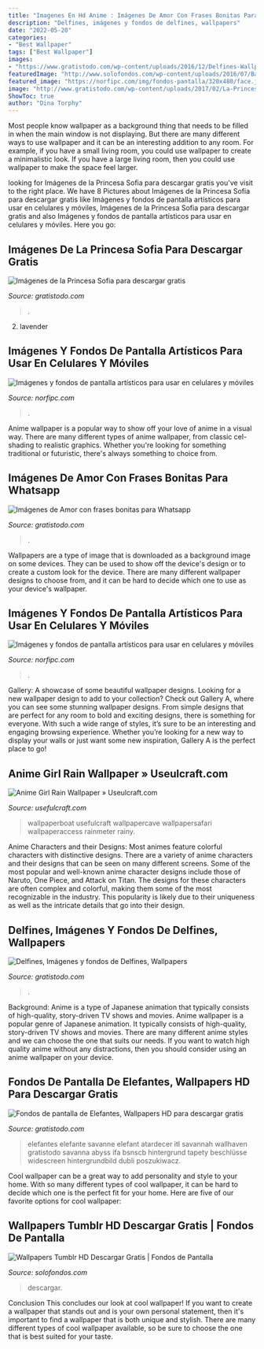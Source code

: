 ```yaml
---
title: "Imagenes En Hd Anime : Imágenes De Amor Con Frases Bonitas Para Whatsapp"
description: "Delfines, imágenes y fondos de delfines, wallpapers"
date: "2022-05-20"
categories:
- "Best Wallpaper"
tags: ["Best Wallpaper"]
images:
- "https://www.gratistodo.com/wp-content/uploads/2016/12/Delfines-Wallpapers-17.jpg"
featuredImage: "http://www.solofondos.com/wp-content/uploads/2016/07/Background-tumblr-grunge-577x1024.jpg"
featured_image: "https://norfipc.com/img/fondos-pantalla/320x480/face.jpg"
image: "http://www.gratistodo.com/wp-content/uploads/2017/02/La-Princesa-Sofia-4-800x1072.jpg"
ShowToc: true
author: "Dina Torphy"
---
```



Most people know wallpaper as a background thing that needs to be filled in when the main window is not displaying. But there are many different ways to use wallpaper and it can be an interesting addition to any room. For example, if you have a small living room, you could use wallpaper to create a minimalistic look. If you have a large living room, then you could use wallpaper to make the space feel larger.

	

		
looking for Imágenes de la Princesa Sofia para descargar gratis you've visit to the right place. We have 8 Pictures about Imágenes de la Princesa Sofia para descargar gratis like Imágenes y fondos de pantalla artísticos para usar en celulares y móviles, Imágenes de la Princesa Sofia para descargar gratis and also Imágenes y fondos de pantalla artísticos para usar en celulares y móviles. Here you go:
		
    
## Imágenes De La Princesa Sofia Para Descargar Gratis

<img loading=lazy src="http://www.gratistodo.com/wp-content/uploads/2017/02/La-Princesa-Sofia-4-800x1072.jpg" onerror="this.onerror=null;this.src='https://tse3.mm.bing.net/th?id=OIP.hXVQKkb-CEy7wmoAB7pUhQHaJ7&amp;pid=15.1';" alt="Imágenes de la Princesa Sofia para descargar gratis">

_Source: gratistodo.com_

>. 

	

2. lavender 

    
## Imágenes Y Fondos De Pantalla Artísticos Para Usar En Celulares Y Móviles

<img loading=lazy src="https://norfipc.com/img/fondos-pantalla/320x480/face.jpg" onerror="this.onerror=null;this.src='https://tse3.mm.bing.net/th?id=OIP.40a2r_x2RtpKCHP7bXOVfgAAAA&amp;pid=15.1';" alt="Imágenes y fondos de pantalla artísticos para usar en celulares y móviles">

_Source: norfipc.com_

>. 

	

Anime wallpaper is a popular way to show off your love of anime in a visual way. There are many different types of anime wallpaper, from classic cel-shading to realistic graphics. Whether you're looking for something traditional or futuristic, there's always something to choice from.

    
## Imágenes De Amor Con Frases Bonitas Para Whatsapp

<img loading=lazy src="https://www.gratistodo.com/wp-content/uploads/2016/07/imagen-amor-para-whatsapp-675x1200.jpg" onerror="this.onerror=null;this.src='https://tse2.mm.bing.net/th?id=OIP.1TI6DjVup4Qdj1UzZVGCogHaNK&amp;pid=15.1';" alt="Imágenes de Amor con frases bonitas para Whatsapp">

_Source: gratistodo.com_

>. 

	

Wallpapers are a type of image that is downloaded as a background image on some devices. They can be used to show off the device's design or to create a custom look for the device. There are many different wallpaper designs to choose from, and it can be hard to decide which one to use as your device's wallpaper.

    
## Imágenes Y Fondos De Pantalla Artísticos Para Usar En Celulares Y Móviles

<img loading=lazy src="https://norfipc.com/img/fondos-pantalla/xaguila.jpeg" onerror="this.onerror=null;this.src='https://tse4.mm.bing.net/th?id=OIP.qO0wqxZwyU91IkBFB1wcNwHaLH&amp;pid=15.1';" alt="Imágenes y fondos de pantalla artísticos para usar en celulares y móviles">

_Source: norfipc.com_

>. 

	

Gallery: A showcase of some beautiful wallpaper designs.
Looking for a new wallpaper design to add to your collection? Check out Gallery A, where you can see some stunning wallpaper designs. From simple designs that are perfect for any room to bold and exciting designs, there is something for everyone. With such a wide range of styles, it’s sure to be an interesting and engaging browsing experience. Whether you’re looking for a new way to display your walls or just want some new inspiration, Gallery A is the perfect place to go!





	
	
    
## Anime Girl Rain Wallpaper » Useulcraft.com

<img loading=lazy src="https://www.usefulcraft.com/wp-content/uploads/2019/12/animegirlrainwallpaper-6.jpg" onerror="this.onerror=null;this.src='https://tse1.mm.bing.net/th?id=OIP.6MK05YACV2Ycy14zL4fF2AHaNK&amp;pid=15.1';" alt="Anime Girl Rain Wallpaper » Useulcraft.com">

_Source: usefulcraft.com_

>wallpaperboat usefulcraft wallpapercave wallpapersafari wallpaperaccess rainmeter rainy. 

	

Anime Characters and their Designs: Most animes feature colorful characters with distinctive designs.
There are a variety of anime characters and their designs that can be seen on many different screens. Some of the most popular and well-known anime character designs include those of Naruto, One Piece, and Attack on Titan. The designs for these characters are often complex and colorful, making them some of the most recognizable in the industry. This popularity is likely due to their uniqueness as well as the intricate details that go into their design.

    
## Delfines, Imágenes Y Fondos De Delfines, Wallpapers

<img loading=lazy src="https://www.gratistodo.com/wp-content/uploads/2016/12/Delfines-Wallpapers-17.jpg" onerror="this.onerror=null;this.src='https://tse3.mm.bing.net/th?id=OIP._KPixfhxgEkqHXJULrPFngHaEo&amp;pid=15.1';" alt="Delfines, Imágenes y fondos de Delfines, Wallpapers">

_Source: gratistodo.com_

>. 

	

Background: Anime is a type of Japanese animation that typically consists of high-quality, story-driven TV shows and movies.
Anime wallpaper is a popular genre of Japanese animation. It typically consists of high-quality, story-driven TV shows and movies. There are many different anime styles and we can choose the one that suits our needs. If you want to watch high quality anime without any distractions, then you should consider using an anime wallpaper on your device.

    
## Fondos De Pantalla De Elefantes, Wallpapers HD Para Descargar Gratis

<img loading=lazy src="https://www.gratistodo.com/wp-content/uploads/2016/12/elefantes-wallpapers-17.jpg" onerror="this.onerror=null;this.src='https://tse4.mm.bing.net/th?id=OIP.fs1V-CERORae8a-03rhFyAHaEj&amp;pid=15.1';" alt="Fondos de pantalla de Elefantes, Wallpapers HD para descargar gratis">

_Source: gratistodo.com_

>elefantes elefante savanne elefant atardecer itl savannah wallhaven gratistodo savanna abyss ifa bsnscb hintergrund tapety beschlüsse widescreen hintergrundbild dubli poszukiwacz. 

	

Cool wallpaper can be a great way to add personality and style to your home. With so many different types of cool wallpaper, it can be hard to decide which one is the perfect fit for your home. Here are five of our favorite options for cool wallpaper: 

    
## Wallpapers Tumblr HD Descargar Gratis | Fondos De Pantalla

<img loading=lazy src="http://www.solofondos.com/wp-content/uploads/2016/07/Background-tumblr-grunge-577x1024.jpg" onerror="this.onerror=null;this.src='https://tse3.mm.bing.net/th?id=OIP.sg1DR-ymr8o5vXDx86rYfgHaNJ&amp;pid=15.1';" alt="Wallpapers Tumblr HD Descargar Gratis | Fondos de Pantalla">

_Source: solofondos.com_

>descargar. 

	

Conclusion
This concludes our look at cool wallpaper! If you want to create a wallpaper that stands out and is your own personal statement, then it's important to find a wallpaper that is both unique and stylish. There are many different types of cool wallpaper available, so be sure to choose the one that is best suited for your taste.

